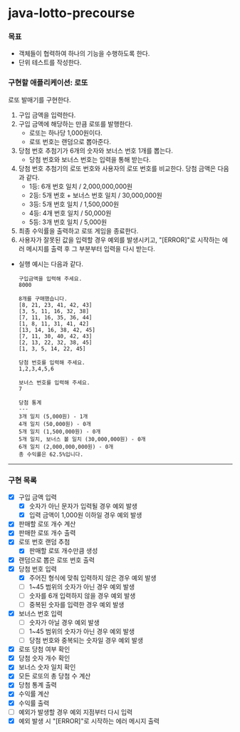 # java-lotto-precourse

### 목표

- 객체들이 협력하여 하나의 기능을 수행하도록 한다.
- 단위 테스트를 작성한다.

### 구현할 애플리케이션: 로또
로또 발매기를 구현한다.  
1. 구입 금액을 입력한다.
2. 구입 금액에 해당하는 만큼 로또를 발행한다.
   - 로또는 하나당 1,000원이다.
   - 로또 번호는 랜덤으로 뽑아준다.
3. 당첨 번호 추첨기가 6개의 숫자와 보너스 번호 1개를 뽑는다.
   - 당첨 번호와 보너스 번호는 입력을 통해 받는다.
4. 당첨 번호 추첨기의 로또 번호와 사용자의 로또 번호를 비교한다. 당첨 금액은 다음과 같다.
    - 1등: 6개 번호 일치 / 2,000,000,000원
    - 2등: 5개 번호 + 보너스 번호 일치 / 30,000,000원
    - 3등: 5개 번호 일치 / 1,500,000원
    - 4등: 4개 번호 일치 / 50,000원
    - 5등: 3개 번호 일치 / 5,000원
5. 최종 수익률을 출력하고 로또 게임을 종료한다.
6. 사용자가 잘못된 값을 입력할 경우 예외를 발생시키고, "[ERROR]"로 시작하는 에러 메시지를 출력 후 그 부분부터 입력을 다시 받는다.
- 실행 예시는 다음과 같다.

    ```
    구입금액을 입력해 주세요.
    8000
    
    8개를 구매했습니다.
    [8, 21, 23, 41, 42, 43] 
    [3, 5, 11, 16, 32, 38] 
    [7, 11, 16, 35, 36, 44] 
    [1, 8, 11, 31, 41, 42] 
    [13, 14, 16, 38, 42, 45] 
    [7, 11, 30, 40, 42, 43] 
    [2, 13, 22, 32, 38, 45] 
    [1, 3, 5, 14, 22, 45]
    
    당첨 번호를 입력해 주세요.
    1,2,3,4,5,6
    
    보너스 번호를 입력해 주세요.
    7
    
    당첨 통계
    ---
    3개 일치 (5,000원) - 1개
    4개 일치 (50,000원) - 0개
    5개 일치 (1,500,000원) - 0개
    5개 일치, 보너스 볼 일치 (30,000,000원) - 0개
    6개 일치 (2,000,000,000원) - 0개
    총 수익률은 62.5%입니다.
    ```

---

### 구현 목록

- [x]  구입 금액 입력
    - [x]  숫자가 아닌 문자가 입력될 경우 예외 발생
    - [x]  입력 금액이 1,000원 이하일 경우 예외 발생
- [x]  판매할 로또 개수 계산
- [x]  판매한 로또 개수 출력
- [x]  로또 번호 랜덤 추첨
    - [x]  판매할 로또 개수만큼 생성
- [x]  랜덤으로 뽑은 로또 번호 출력
- [x]  당첨 번호 입력
    - [x]  주어진 형식에 맞춰 입력하지 않은 경우 예외 발생
    - [ ]  1~45 범위의 숫자가 아닌 경우 예외 발생
    - [ ]  숫자를 6개 입력하지 않을 경우 예외 발생
    - [ ]  중복된 숫자를 입력한 경우 예외 발생
  - [x]  보너스 번호 입력
      - [ ]  숫자가 아닐 경우 예외 발생
      - [ ]  1~45 범위의 숫자가 아닌 경우 예외 발생
      - [ ]  당첨 번호와 중복되는 숫자일 경우 예외 발생
- [x]  로또 당첨 여부 확인
  - [x] 당첨 숫자 개수 확인
  - [x] 보너스 숫자 일치 확인
- [x]  모든 로또의 총 당첨 수 계산
- [x]  당첨 통계 출력
- [x]  수익률 계산
- [x]  수익률 출력
- [ ]  예외가 발생할 경우 예외 지점부터 다시 입력
- [x]  예외 발생 시 "[ERROR]"로 시작하는 에러 메시지 출력